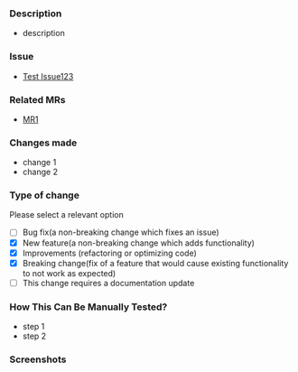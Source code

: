 ### Description

-   description

### Issue

-   [Test Issue123]()

### Related MRs

-   [MR1]()

### Changes made

-   change 1
-   change 2

### Type of change

Please select a relevant option

-   [ ] Bug fix(a non-breaking change which fixes an issue)
-   [x] New feature(a non-breaking change which adds functionality)
-   [x] Improvements (refactoring or optimizing code)
-   [x] Breaking change(fix of a feature that would cause existing functionality to not work as expected)
-   [ ] This change requires a documentation update

### How This Can Be Manually Tested?

-   step 1
-   step 2

### Screenshots
